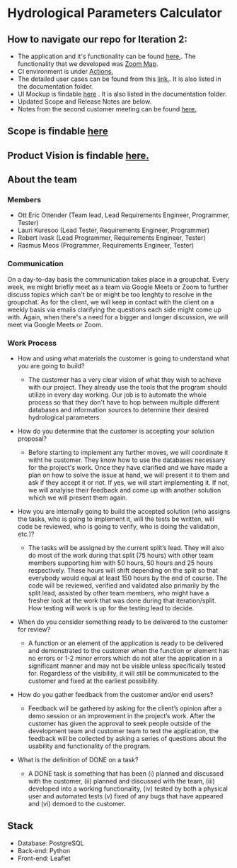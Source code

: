 # Hydrological Parameters Calculator

## How to navigate our repo for Iteration 2:
* The application and it's functionality can be found [here.](https://ottericottender.github.io/HydroCalc/). The functionality that we developed was [Zoom Map](https://github.com/users/OttEricOttender/projects/1?pane=issue&itemId=81492341).
* CI environment is under [Actions.](https://github.com/OttEricOttender/HydroCalc/actions)
* The detailed user cases can be found from this [link.](http://tiny.cc/fywnzz). It is also listed in the documentation folder.
* UI Mockup is findable [here](https://www.figma.com/design/x59obDiZSdDhChJvL608Va/Untitled?node-id=0-1&t=smrYO1xFH8P6MYti-1) . It is also listed in the documentation folder.
* Updated Scope and Release Notes are below.
* Notes from the second customer meeting can be found [here.](https://docs.google.com/document/d/1PRdYjlnRll53H6keMu4ZVlm6I2K2UcrAuBF5AJSlXvs/edit?tab=t.0)

## Scope is findable [here](https://github.com/OttEricOttender/HydroCalc/blob/main/documentation/Scope.md)


## Product Vision is findable [here.](HydroCalc/documentation/Project_Vision.md)


## About the team
### Members
* Ott Eric Ottender (Team lead, Lead Requirements Engineer, Programmer, Tester)
* Lauri Kuresoo (Lead Tester, Requirements Engineer, Programmer)
* Robert Ivask (Lead Programmer, Requirements Engineer, Tester)
* Rasmus Meos (Programmer, Requirements Engineer, Tester)

### Communication
On a day-to-day basis the communication takes place in a groupchat. Every week, we might briefly meet as a team via Google Meets or Zoom to further discuss topics which can't be or might be too lenghty to resolve in the groupchat. As for the client, we will keep in contact with the client on a weekly basis via emails clarifying the questions each side might come up with. Again, when there's a need for a bigger and longer discussion, we will meet via Google Meets or Zoom.

### Work Process
* How and using what materials the customer is going to understand what you are going to build?
  - The customer has a very clear vision of what they wish to achieve with our project. They already use the tools that the program should utilize in every day working. Our job is to automate the whole process so that they don't have to hop between multiple different databases and information sources to determine their desired hydrological parameters. 

* How do you determine that the customer is accepting your solution proposal?
  - Before starting to implement any further moves, we will coordinate it witht he customer. They know how to use the databases necessary for the project's work. Once they have clarified and we have made a plan on how to solve the issue at hand, we will present it to them and ask if they accept it or not. If yes, we will start implementing it. If not, we will analyise their feedback and come up with another solution which we will present them again.
    
* How you are internally going to build the accepted solution (who assigns the tasks, who is going to implement it, will the tests be written, will code be reviewed, who is going to verify, who is doing the validation, etc.)?
  - The tasks will be assigned by the current split’s lead. They will also do most of the work during that split (75 hours) with other team members supporting him with 50 hours, 50 hours and 25 hours respectively. These hours will shift depending on the split so that everybody would equal at least 150 hours by the end of course. The code will be reviewed, verified and validated also primarily by the split lead, assisted by other team members, who might have a fresher look at the work that was done during that iteration/split. How testing will work is up for the testing lead to decide.
 
* When do you consider something ready to be delivered to the customer for review?
  - A function or an element of the application is ready to be delivered and demonstrated to the customer when the function or element has no errors or 1-2 minor errors which do not alter the application in a significant manner and may not be visible unless specifically tested for. Regardless of the visibility, it will still be communicated to the customer and fixed at the earliest possibility.

* How do you gather feedback from the customer and/or end users?
  - Feedback will be gathered by asking for the client’s opinion after a demo session or an improvement in the project’s work. After the customer has given the approval to seek people outside of the development team and customer team to test the application, the feedback will be collected by asking a series of questions about the usability and functionality of the program.
    
* What is the definition of DONE on a task?
  - A DONE task is something that has been (i) planned and discussed with the customer, (ii) planned and discussed with the team, (iii) developed into a working functionality, (iv) tested by both a physical user and automated tests (v) fixed of any bugs that have appeared and (vi) demoed to the customer.

## Stack
* Database: PostgreSQL
* Back-end: Python
* Front-end: Leaflet
